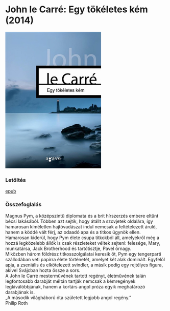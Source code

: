 # <a name="id_1000">John le Carré: Egy tökéletes kém (2014)</a>
<img src="https://github.com/BercziSandor/calibre_lib/raw/main/John%20le%20Carre/Egy%20tokeletes%20kem%20%281000%29/cover.jpg" alt="cover" width="300"/>

### Letöltés
[epub](https://github.com/BercziSandor/calibre_lib/raw/main/John%20le%20Carre/Egy%20tokeletes%20kem%20%281000%29/Egy%20tokeletes%20kem%20-%20John%20le%20Carre.epub)

### Összefoglalás
<div>
<p>Magnus ​Pym, a középszintű diplomata és a brit hírszerzés embere eltűnt bécsi lakásából. Többen azt sejtik, hogy átállt a szovjetek oldalára, így hamarosan kíméletlen hajtóvadászat indul nemcsak a feltételezett áruló, hanem a köddé vált férj, az odaadó apa és a titkos ügynök ellen. <br>Hamarosan kiderül, hogy Pym élete csupa titkokból áll, amelyekről még a hozzá legközelebb állók is csak részleteket véltek sejteni: felesége, Mary, munkatársa, Jack Brotherhood és tartótisztje, Pavel őrnagy.<br>Miközben három földrész titkosszolgálatai keresik őt, Pym egy tengerparti szállodában veti papírra élete történetét, amelyet két alak dominált. Egyfelől apja, a zseniális és elkötelezett svindler, a másik pedig egy rejtélyes figura, akivel Svájcban hozta össze a sors.<br>A John le Carré mesterművének tartott regényt, életművének talán legfontosabb darabját méltán tartják nemcsak a kémregények legkiválóbbjának, hanem a kortárs angol próza egyik meghatározó darabjának is.<br>„A második világháború óta született legjobb angol regény.”<br>Philip Roth</p></div>

